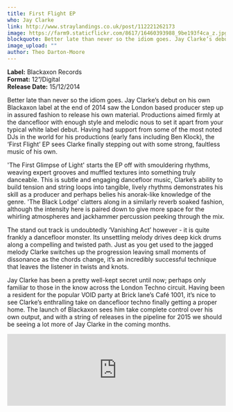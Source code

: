 ```yaml
---
title: First Flight EP
who: Jay Clarke
link: http://www.straylandings.co.uk/post/112221262173
image: https://farm9.staticflickr.com/8617/16460393988_9be193f4ca_z.jpg
blockquote: Better late than never so the idiom goes. Jay Clarke’s debut on his own Blackaxon label at the end of 2014 saw the London based producer step up in assured fashion to release his own material. Productions aimed firmly at the dancefloor with enough style and melodic nous to set it apart from your typical white label debut. Having had support from some of the most noted DJs in the world for his productions (early fans including Ben Klock), the ‘First Flight’ EP sees Clarke finally stepping out with some strong, faultless music of his own.
image_upload: ""
author: Theo Darton-Moore
---
```


**Label:** Blackaxon Records
<br>**Format:** 12”/Digital
<br>**Release Date:** 15/12/2014

Better late than never so the idiom goes. Jay Clarke’s debut on his own Blackaxon label at the end of 2014 saw the London based producer step up in assured fashion to release his own material. Productions aimed firmly at the dancefloor with enough style and melodic nous to set it apart from your typical white label debut. Having had support from some of the most noted DJs in the world for his productions (early fans including Ben Klock), the ‘First Flight’ EP sees Clarke finally stepping out with some strong, faultless music of his own.

'The First Glimpse of Light' starts the EP off with smouldering rhythms, weaving expert grooves and muffled textures into something truly danceable. This is subtle and engaging dancefloor music, Clarke’s ability to build tension and string loops into tangible, lively rhythms demonstrates his skill as a producer and perhaps belies his anorak-like knowledge of the genre. 'The Black Lodge' clatters along in a similarly reverb soaked fashion, although the intensity here is paired down to give more space for the whirling atmospheres and jackhammer percussion peeking through the mix. 

The stand out track is undoubtedly ‘Vanishing Act’ however - it is quite frankly a dancefloor monster. Its unsettling melody drives deep kick drums along a compelling and twisted path. Just as you get used to the jagged melody Clarke switches up the progression leaving small moments of dissonance as the chords change, it’s an incredibly successful technique that leaves the listener in twists and knots. 

Jay Clarke has been a pretty well-kept secret until now; perhaps only familiar to those in the know across the London Techno circuit. Having been a resident for the popular VOID party at Brick lane’s Café 1001, it’s nice to see Clarke’s enthralling take on dancefloor techno finally getting a proper home. The launch of Blackaxon sees him take complete control over his own output, and with a string of releases in the pipeline for 2015 we should be seeing a lot more of Jay Clarke in the coming months.

<iframe src="https://w.soundcloud.com/player/?url=https%3A//api.soundcloud.com/tracks/171168147&color=ff5500&auto_play=false&hide_related=false&show_comments=true&show_user=true&show_reposts=false" width="100%" height="166" frameborder="no"></iframe>